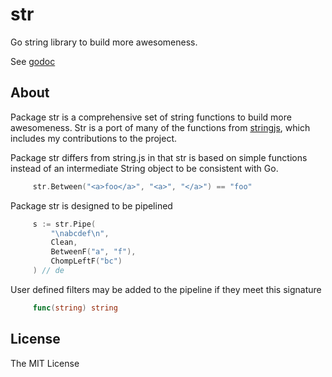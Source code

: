 # str

Go string library to build more awesomeness.

See [godoc](https://godoc.org/github.com/mgutz/gosu)

## About

Package str is a comprehensive set of string functions to build more
awesomeness. Str is a port of many of the functions from [stringjs](http://stringjs.com),
which includes my contributions to the project.

Package str differs from string.js in that str is based on simple functions
instead of an intermediate String object to be consistent with Go.

```go
     str.Between("<a>foo</a>", "<a>", "</a>") == "foo"
```

Package str is designed to be pipelined

```go
     s := str.Pipe(
         "\nabcdef\n",
         Clean,
         BetweenF("a", "f"),
         ChompLeftF("bc")
     ) // de
```

User defined filters may be added to the pipeline if they meet this
signature

```go
     func(string) string
```

## License

The MIT License
